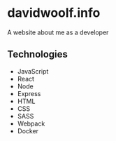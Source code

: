 # davidwoolf.info

A website about me as a developer

## Technologies

* JavaScript
* React
* Node
* Express
* HTML
* CSS
* SASS
* Webpack
* Docker
